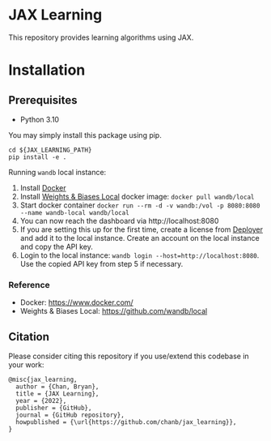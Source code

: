 # JAX Learning
This repository provides learning algorithms using JAX.

# Installation
## Prerequisites
- Python 3.10

You may simply install this package using pip.
```
cd ${JAX_LEARNING_PATH}
pip install -e .
```

Running `wandb` local instance:
1. Install [Docker](https://www.docker.com/)
2. Install [Weights & Biases Local](https://github.com/wandb/local) docker image: `docker pull wandb/local`
3. Start docker container `docker run --rm -d -v wandb:/vol -p 8080:8080 --name wandb-local wandb/local`
4. You can now reach the dashboard via http://localhost:8080
5. If you are setting this up for the first time, create a license from [Deployer](https://deploy.wandb.ai/) and add it to the local instance. Create an account on the local instance and copy the API key.
6. Login to the local instance: `wandb login --host=http://localhost:8080`. Use the copied API key from step 5 if necessary.

### Reference
- Docker: https://www.docker.com/
- Weights & Biases Local: https://github.com/wandb/local

## Citation
Please consider citing this repository if you use/extend this codebase in your work:
```
@misc{jax_learning,
  author = {Chan, Bryan},
  title = {JAX Learning},
  year = {2022},
  publisher = {GitHub},
  journal = {GitHub repository},
  howpublished = {\url{https://github.com/chanb/jax_learning}},
}
```

